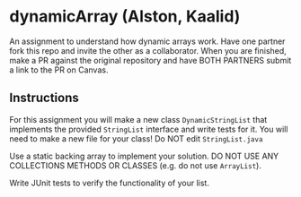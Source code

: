 # dynamicArray (Alston, Kaalid)

An assignment to understand how dynamic arrays work. Have one partner fork this repo and invite the other as a collaborator. When you are finished, make a PR against the original repository and have BOTH PARTNERS submit a link to the PR on Canvas.

## Instructions

For this assignment you will make a new class `DynamicStringList` that implements the provided `StringList` interface and write tests for it. You will need to make a new file for your class! Do NOT edit `StringList.java`

Use a static backing array to implement your solution. DO NOT USE ANY COLLECTIONS METHODS OR CLASSES (e.g. do not use `ArrayList`).

Write JUnit tests to verify the functionality of your list.